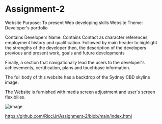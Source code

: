 # Assignment-2
Website Purpose: To present Web developing skills
Website Theme: Developer's portfolio

Contains Developers Name.
Contains Contact as character references, employment history and qualification.
Followed by main header to highlight the strengths of the developer
then, the description of the developers previous and present work, goals and future developments

Finally, a section that navigationally lead the users to the developer's achievements, certification, plans and touchbase information.

The full body of this website has a backdrop of the Sydney CBD skyline image.

The Website is furnished with media screen adjustment and user's screen flexibilies.

![image](https://user-images.githubusercontent.com/109518513/192532555-2ef2ad8d-a99a-417f-9830-54b2326560c9.png)

https://github.com/RicciJr/Assignment-2/blob/main/index.html
